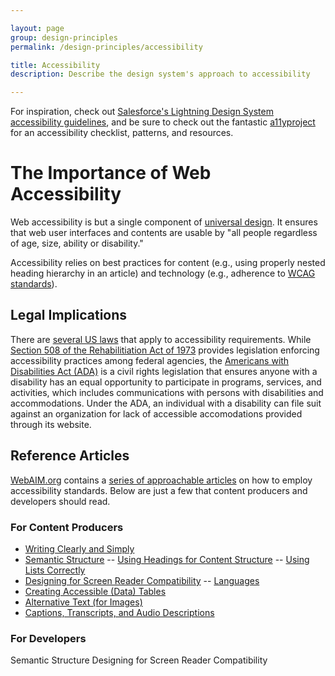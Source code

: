 ```yaml
---

layout: page
group: design-principles
permalink: /design-principles/accessibility

title: Accessibility
description: Describe the design system's approach to accessibility

---
```




For inspiration, check out [Salesforce's Lightning Design System accessibility guidelines](https://www.lightningdesignsystem.com/guidelines/accessibility/), and be sure to check out the fantastic [a11yproject](http://a11yproject.com) for an accessibility checklist, patterns, and resources.

# The Importance of Web Accessibility
Web accessibility is but a single component of [universal design](http://universaldesign.ie/What-is-Universal-Design/). It ensures that web user interfaces and contents are usable by "all people regardless of age, size, ability or disability."

Accessibility relies on best practices for content (e.g., using properly nested heading hierarchy in an article) and technology (e.g., adherence to [WCAG standards](https://www.w3.org/WAI/standards-guidelines/wcag/)).

## Legal Implications
There are [several US laws](https://webaim.org/articles/laws/usa/) that apply to accessibility requirements. While [Section 508 of the Rehabilitiation Act of 1973](https://www.section508.gov/) provides legislation enforcing accessibility practices among federal agencies, the [Americans with Disabilities Act (ADA)](https://www.ada.gov/) is a civil rights legislation that ensures anyone with a disability has an equal opportunity to participate in programs, services, and activities, which includes communications with persons with disabilities and accommodations. Under the ADA, an individual with a disability can file suit against an organization for lack of accessible accomodations provided through its website. 


## Reference Articles
[WebAIM.org](https://webaim.org) contains a [series of approachable articles](https://webaim.org/articles/) on how to employ accessibility standards. Below are just a few that content producers and developers should read.

### For Content Producers
- [Writing Clearly and Simply](https://webaim.org/techniques/writing/)
- [Semantic Structure](https://webaim.org/techniques/semanticstructure/)
-- [Using Headings for Content Structure](https://webaim.org/techniques/semanticstructure/#contentstructure)
-- [Using Lists Correctly](https://webaim.org/techniques/semanticstructure/#lists)
- [Designing for Screen Reader Compatibility](https://webaim.org/techniques/screenreader/)
-- [Languages](https://webaim.org/techniques/screenreader/#language)
- [Creating Accessible (Data) Tables](https://webaim.org/techniques/tables/data)
- [Alternative Text (for Images)](https://webaim.org/techniques/alttext/)
- [Captions, Transcripts, and Audio Descriptions](https://webaim.org/techniques/captions/)

### For Developers
Semantic Structure
Designing for Screen Reader Compatibility
